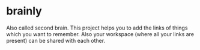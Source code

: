 # brainly
Also called second brain. This project helps you to add the links of things which you want to remember. Also your workspace (where all your links are present) can be shared with each other.
